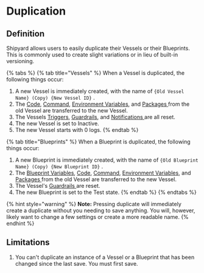# Duplication

## Definition

Shipyard allows users to easily duplicate their Vessels or their Blueprints. This is commonly used to create slight variations or in lieu of built-in versioning.

{% tabs %}
{% tab title="Vessels" %}
When a Vessel is duplicated, the following things occur:

1. A new Vessel is immediately created, with the name of `{Old Vessel Name} (Copy) {New Vessel ID}` .
2. The [Code](../vessels/code.md), [Command](../vessels/command.md), [Environment Variables](../vessels/environment-variables/), and [Packages ](../vessels/external-package-dependencies.md)from the old Vessel are transferred to the new Vessel.
3. The Vessels [Triggers](../vessels/triggers/), [Guardrails](../vessels/guardrails.md), and [Notifications ](../vessels/notifications.md)are all reset.
4. The new Vessel is set to Inactive.
5. The new Vessel starts with 0 logs.
{% endtab %}

{% tab title="Blueprints" %}
When a Blueprint is duplicated, the following things occur:

1. A new Blueprint is immediately created, with the name of `{Old Blueprint Name} (Copy) {New Blueprint ID}` .
2. The [Blueprint Variables](../blueprints/blueprint-variables.md), [Code](../vessels/code.md), [Command](../vessels/command.md), [Environment Variables](../vessels/environment-variables/), and [Packages ](../vessels/external-package-dependencies.md)from the old Vessel are transferred to the new Vessel.
3. The Vessel's [Guardrails ](../vessels/guardrails.md)are reset.
4. The new Blueprint is set to the Test state.
{% endtab %}
{% endtabs %}

{% hint style="warning" %}
**Note:** Pressing duplicate will immediately create a duplicate without you needing to save anything. You will, however, likely want to change a few settings or create a more readable name.
{% endhint %}

## Limitations

1. You can't duplicate an instance of a Vessel or a Blueprint that has been changed since the last save. You must first save.

